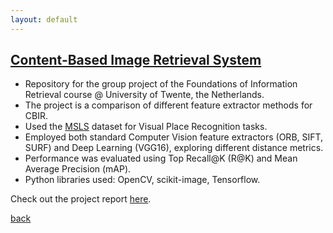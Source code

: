 ```yaml
---
layout: default
---
```


## [Content-Based Image Retrieval System](https://github.com/alescortes/foundations-information-retrieval)
- Repository for the group project of the Foundations of Information Retrieval course @ University of Twente, the Netherlands.
- The project is a comparison of different feature extractor methods for CBIR.
- Used the [MSLS](https://github.com/mapillary/mapillary_sls) dataset for Visual Place Recognition tasks.
- Employed both standard Computer Vision feature extractors (ORB, SIFT, SURF) and Deep Learning (VGG16), exploring different 
distance metrics.
- Performance was evaluated using Top Recall@K (R@K) and Mean Average Precision (mAP).
- Python libraries used: OpenCV, scikit-image, Tensorflow.

Check out the project report [here](https://github.com/alescortes/foundations-information-retrieval).

[back](./portfolio.md)
